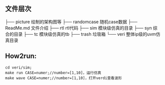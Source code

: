 ## 文件层次        
├── picture        绘制的架构图等
├── randomcase     随机case数据
├── ReadMe.md      文件介绍
├── rtl            rtl代码
├── sim            模块级仿真的目录
├── syn            综合的目录
├── tc             模块级仿真的tb
├── trash          垃圾箱
└── veri           整体ip级的uvm仿真目录


## How2run:
    cd veri/sim;
    make run CASE=numer;//number=[1,10]，运行仿真
    make wave CASE=numer;//number=[1,10]，打开verdi查看波形